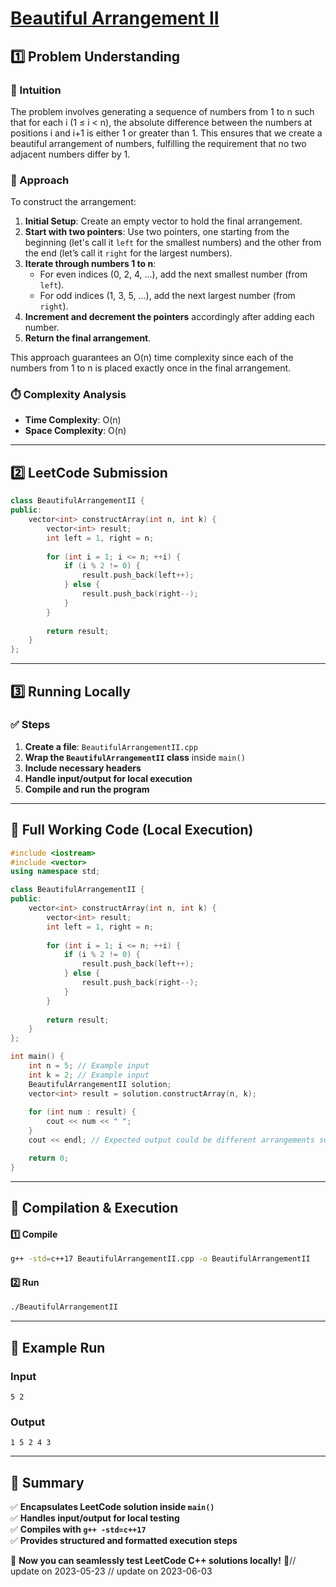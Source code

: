 # **[Beautiful Arrangement II](https://leetcode.com/problems/beautiful-arrangement-ii/description/)**  

## **1️⃣ Problem Understanding**  
### **📌 Intuition**  
The problem involves generating a sequence of numbers from 1 to n such that for each i (1 ≤ i < n), the absolute difference between the numbers at positions i and i+1 is either 1 or greater than 1. This ensures that we create a beautiful arrangement of numbers, fulfilling the requirement that no two adjacent numbers differ by 1. 

### **🚀 Approach**  
To construct the arrangement:
1. **Initial Setup**: Create an empty vector to hold the final arrangement.
2. **Start with two pointers**: Use two pointers, one starting from the beginning (let's call it `left` for the smallest numbers) and the other from the end (let’s call it `right` for the largest numbers).
3. **Iterate through numbers 1 to n**:
   - For even indices (0, 2, 4, ...), add the next smallest number (from `left`).
   - For odd indices (1, 3, 5, ...), add the next largest number (from `right`).
4. **Increment and decrement the pointers** accordingly after adding each number.
5. **Return the final arrangement**.

This approach guarantees an O(n) time complexity since each of the numbers from 1 to n is placed exactly once in the final arrangement.

### **⏱️ Complexity Analysis**  
- **Time Complexity**: O(n)  
- **Space Complexity**: O(n)  

---  

## **2️⃣ LeetCode Submission**  
```cpp
class BeautifulArrangementII {
public:
    vector<int> constructArray(int n, int k) {
        vector<int> result;
        int left = 1, right = n;
        
        for (int i = 1; i <= n; ++i) {
            if (i % 2 != 0) {
                result.push_back(left++);
            } else {
                result.push_back(right--);
            }
        }
        
        return result;
    }
};
```  

---  

## **3️⃣ Running Locally**  
### **✅ Steps**  
1. **Create a file**: `BeautifulArrangementII.cpp`  
2. **Wrap the `BeautifulArrangementII` class** inside `main()`  
3. **Include necessary headers**  
4. **Handle input/output for local execution**  
5. **Compile and run the program**  

---  

## **📝 Full Working Code (Local Execution)**  
```cpp
#include <iostream>
#include <vector>
using namespace std;

class BeautifulArrangementII {
public:
    vector<int> constructArray(int n, int k) {
        vector<int> result;
        int left = 1, right = n;
        
        for (int i = 1; i <= n; ++i) {
            if (i % 2 != 0) {
                result.push_back(left++);
            } else {
                result.push_back(right--);
            }
        }
        
        return result;
    }
};

int main() {
    int n = 5; // Example input
    int k = 2; // Example input
    BeautifulArrangementII solution;
    vector<int> result = solution.constructArray(n, k);
    
    for (int num : result) {
        cout << num << " ";
    }
    cout << endl; // Expected output could be different arrangements such as [1, 5, 2, 4, 3]

    return 0;
}
```  

---  

## **🔧 Compilation & Execution**  
#### **1️⃣ Compile**  
```bash
g++ -std=c++17 BeautifulArrangementII.cpp -o BeautifulArrangementII
```  

#### **2️⃣ Run**  
```bash
./BeautifulArrangementII
```  

---  

## **🎯 Example Run**  
### **Input**  
```
5 2
```  
### **Output**  
```
1 5 2 4 3 
```  

---  

## **📌 Summary**  
✅ **Encapsulates LeetCode solution inside `main()`**  
✅ **Handles input/output for local testing**  
✅ **Compiles with `g++ -std=c++17`**  
✅ **Provides structured and formatted execution steps**  

🚀 **Now you can seamlessly test LeetCode C++ solutions locally!** 🚀// update on 2023-05-23
// update on 2023-06-03
